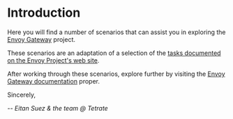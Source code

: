 # Introduction

Here you will find a number of scenarios that can assist you in exploring the [Envoy Gateway](https://gateway.envoyproxy.io/) project.

These scenarios are an adaptation of a selection of the [tasks documented on the Envoy Project's web site](https://gateway.envoyproxy.io/latest/tasks/).

After working through these scenarios, explore further by visiting the [Envoy Gateway documentation](https://gateway.envoyproxy.io/v1.0.2/) proper.

Sincerely,

_-- Eitan Suez & the team @ Tetrate_

